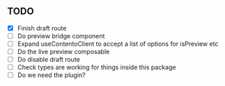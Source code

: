 ## TODO

- [x] Finish draft route
- [ ] Do preview bridge component
- [ ] Expand useContentoClient to accept a list of options for isPreview etc
- [ ] Do the live preview composable
- [ ] Do disable draft route
- [ ] Check types are working for things inside this package
- [ ] Do we need the plugin?
